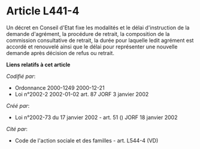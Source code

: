 # Article L441-4

Un décret en Conseil d'Etat fixe les modalités et le délai d'instruction de la demande d'agrément, la procédure de retrait,
la composition de la commission consultative de retrait, la durée pour laquelle ledit agrément est accordé et renouvelé ainsi
que le délai pour représenter une nouvelle demande après décision de refus ou retrait.

**Liens relatifs à cet article**

_Codifié par_:

  - Ordonnance 2000-1249 2000-12-21
  - Loi n°2002-2 2002-01-02 art. 87 JORF 3 janvier 2002

_Créé par_:

  - Loi n°2002-73 du 17 janvier 2002 - art. 51 () JORF 18 janvier 2002

_Cité par_:

  - Code de l'action sociale et des familles - art. L544-4 (VD)
